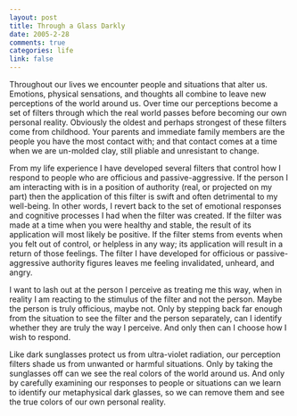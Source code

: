 ```yaml
--- 
layout: post
title: Through a Glass Darkly
date: 2005-2-28
comments: true
categories: life
link: false
---
```

Throughout our lives we encounter people and situations that alter us. Emotions, physical sensations, and thoughts all combine to leave new perceptions of the world around us. Over time our perceptions become a set of filters through which the real world passes before becoming our own personal reality. Obviously the oldest and perhaps strongest of these filters come from childhood. Your parents and immediate family members are the people you have the most contact with; and that contact comes at a time when we are un-molded clay, still pliable and unresistant to change.

From my life experience I have developed several filters that control how I respond to people who are officious and passive-aggressive. If the person I am interacting with is in a position of authority (real, or projected on my part) then the application of this filter is swift and often detrimental to my well-being. In other words, I revert back to the set of emotional responses and cognitive processes I had when the filter was created.  If the filter was made at a time when you were healthy and stable, the result of its application will most likely be positive. If the filter stems from events when you felt out of control, or helpless in any way; its application will result in a return of those feelings. The filter I have developed for officious or passive-aggressive authority figures leaves me feeling invalidated, unheard, and angry.

I want to lash out at the person I perceive as treating me this way, when in reality I am reacting to the stimulus of the filter and not the person. Maybe the person is truly officious, maybe not. Only by stepping back far enough from the situation to see the filter and the person separately, can I identify whether they are truly the way I perceive. And only then can I choose how I wish to respond.

Like dark sunglasses protect us from ultra-violet radiation, our perception filters shade us from unwanted or harmful situations. Only by taking the sunglasses off can we see the real colors of the world around us. And only by carefully examining our responses to people or situations can we learn to identify our metaphysical dark glasses, so we can remove them and see the true colors of our own personal reality.
